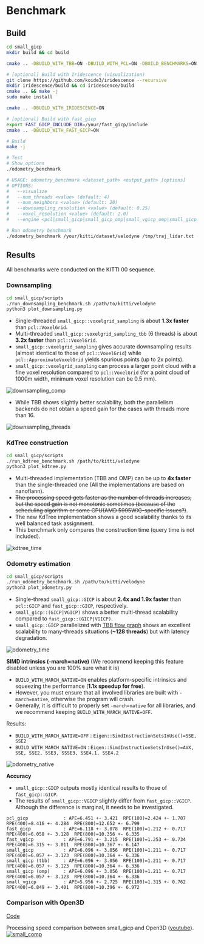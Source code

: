# Benchmark

## Build

```bash
cd small_gicp
mkdir build && cd build

cmake .. -DBUILD_WITH_TBB=ON -DBUILD_WITH_PCL=ON -DBUILD_BENCHMARKS=ON

# [optional] Build with Iridescence (visualization)
git clone https://github.com/koide3/iridescence --recursive
mkdir iridescence/build && cd iridescence/build
cmake .. && make -j 
sudo make install

cmake .. -DBUILD_WITH_IRIDESCENCE=ON

# [optional] Build with fast_gicp
export FAST_GICP_INCLUDE_DIR=/your/fast_gicp/include
cmake .. -DBUILD_WITH_FAST_GICP=ON

# Build
make -j

# Test
# Show options
./odometry_benchmark

# USAGE: odometry_benchmark <dataset_path> <output_path> [options]
# OPTIONS:
#   --visualize
#   --num_threads <value> (default: 4)
#   --num_neighbors <value> (default: 20)
#   --downsampling_resolution <value> (default: 0.25)
#   --voxel_resolution <value> (default: 2.0)
#   --engine <pcl|small_gicp|small_gicp_omp|small_vgicp_omp|small_gicp_tbb|small_vgicp_tbb|small_vgicp_model_tbb|small_gicp_tbb_flow> (default: small_gicp)

# Run odometry benchmark
./odometry_benchmark /your/kitti/dataset/velodyne /tmp/traj_lidar.txt --visualize --num_threads 16 --engine small_gicp_tbb
```

## Results

All benchmarks were conducted on the KITTI 00 sequence.

### Downsampling

```bash
cd small_gicp/scripts
./run_downsampling_benchmark.sh /path/to/kitti/velodyne
python3 plot_downsampling.py
```

- Single-threaded `small_gicp::voxelgrid_sampling` is about **1.3x faster** than `pcl::VoxelGrid`.
- Multi-threaded `small_gicp::voxelgrid_sampling_tbb` (6 threads) is about **3.2x faster** than `pcl::VoxelGrid`.
- `small_gicp::voxelgrid_sampling` gives accurate downsampling results (almost identical to those of `pcl::VoxelGrid`) while `pcl::ApproximateVoxelGrid` yields spurious points (up to 2x points).
- `small_gicp::voxelgrid_sampling` can process a larger point cloud with a fine voxel resolution compared to `pcl::VoxelGrid` (for a point cloud of 1000m width, minimum voxel resolution can be 0.5 mm).

![downsampling_comp](docs/assets/downsampling_comp.png)

- While TBB shows slightly better scalability, both the parallelism backends do not obtain a speed gain for the cases with threads more than 16.

![downsampling_threads](docs/assets/downsampling_threads.png)

### KdTree construction

```bash
cd small_gicp/scripts
./run_kdtree_benchmark.sh /path/to/kitti/velodyne
python3 plot_kdtree.py
```

- Multi-threaded implementation (TBB and OMP) can be up to **4x faster** than the single-threaded one (All the implementations are based on nanoflann).
- ~~The processing speed gets faster as the number of threads increases, but the speed gain is not monotonic sometimes (because of the scheduling algorithm or some CPU(AMD 5995WX)-specific issues?)~~.
- The new KdTree implementation shows a good scalability thanks to its well balanced task assignment.
- This benchmark only compares the construction time (query time is not included). 

![kdtree_time](docs/assets/kdtree_time.png)

### Odometry estimation

```bash
cd small_gicp/scripts
./run_odometry_benchmark.sh /path/to/kitti/velodyne
python3 plot_odometry.py
```

- Single-thread `small_gicp::GICP` is about **2.4x and 1.9x faster** than `pcl::GICP` and `fast_gicp::GICP`, respectively.
- `small_gicp::(GICP|VGICP)` shows a better multi-thread scalability compared to `fast_gicp::(GICP|VGICP)`.
- `small_gicp::GICP` parallelized with [TBB flow graph](src/odometry_benchmark_small_gicp_tbb_flow.cpp) shows an excellent scalability to many-threads situations (**~128 threads**) but with latency degradation.

![odometry_time](docs/assets/odometry_time.png)

**SIMD intrinsics (-march=native)** (We recommend keeping this feature disabled unless you are 100% sure what it is)

- `BUILD_WITH_MARCH_NATIVE=ON` enables platform-specific intrinsics and squeezing the performance (**1.1x speedup for free**).
- However, you must ensure that all involved libraries are built with `-march=native`, otherwise the program will crash.
- Generally, it is difficult to properly set `-march=native` for all libraries, and we recommend keeping `BUILD_WITH_MARCH_NATIVE=OFF`.

Results:
- `BUILD_WITH_MARCH_NATIVE=OFF` : `Eigen::SimdInstructionSetsInUse()=SSE, SSE2`
- `BUILD_WITH_MARCH_NATIVE=ON` : `Eigen::SimdInstructionSetsInUse()=AVX, SSE, SSE2, SSE3, SSSE3, SSE4.1, SSE4.2`

![odometry_native](docs/assets/odometry_native.png)

**Accuracy**

- `small_gicp::GICP` outputs mostly identical results to those of `fast_gicp::GICP`.
- The results of `small_gicp::VGICP` slightly differ from `fast_gicp::VGICP`. Although the difference is marginal, it needs to be investigated.

```
pcl_gicp             : APE=6.451 +- 3.421  RPE(100)=2.424 +- 1.707  RPE(400)=8.416 +- 4.284  RPE(800)=12.652 +- 6.799
fast_gicp            : APE=6.118 +- 3.078  RPE(100)=1.212 +- 0.717  RPE(400)=6.058 +- 3.128  RPE(800)=10.356 +- 6.335
fast_vgicp           : APE=6.791 +- 3.215  RPE(100)=1.253 +- 0.734  RPE(400)=6.315 +- 3.011  RPE(800)=10.367 +- 6.147
small_gicp           : APE=6.096 +- 3.056  RPE(100)=1.211 +- 0.717  RPE(400)=6.057 +- 3.123  RPE(800)=10.364 +- 6.336
small_gicp (tbb)     : APE=6.096 +- 3.056  RPE(100)=1.211 +- 0.717  RPE(400)=6.057 +- 3.123  RPE(800)=10.364 +- 6.336
small_gicp (omp)     : APE=6.096 +- 3.056  RPE(100)=1.211 +- 0.717  RPE(400)=6.057 +- 3.123  RPE(800)=10.364 +- 6.336
small_vgicp          : APE=5.956 +- 2.725  RPE(100)=1.315 +- 0.762  RPE(400)=6.849 +- 3.401  RPE(800)=10.396 +- 6.972
```

### Comparison with Open3D

[Code](https://github.com/koide3/small_gicp/blob/pybench/src/benchmark/odometry_benchmark.py)

Processing speed comparison between small_gicp and Open3D ([youtube]((https://youtu.be/LNESzGXPr4c?feature=shared))).
[![small_comp](https://github.com/koide3/small_gicp/assets/31344317/7959edd6-f0e4-4318-b4c1-a3f8755c407f)](https://youtu.be/LNESzGXPr4c?feature=shared)

